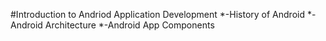 #Introduction to Andriod Application Development
*-History of Android
*-Android Architecture
*-Android App Components
